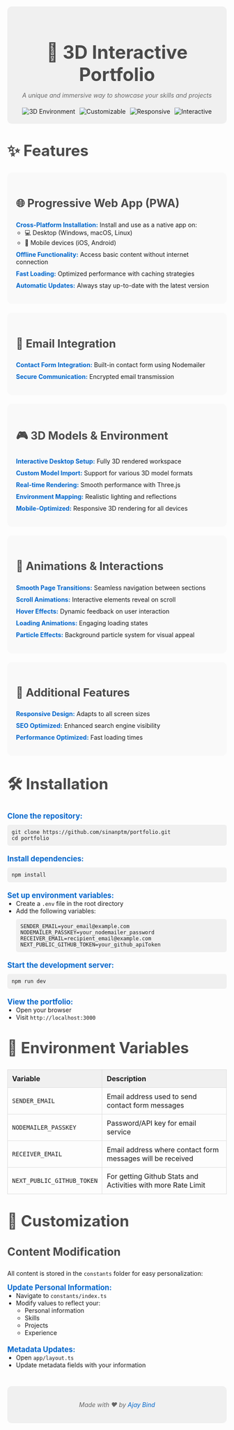 <div align="center" style="background-color: #f0f0f0; padding: 20px; border-radius: 10px;">
  <h1 style="color: #4a4a4a; font-size: 3em; margin-bottom: 10px;">🌟 3D Interactive Portfolio</h1>
  <p style="font-style: italic; color: #666; margin-bottom: 20px;">A unique and immersive way to showcase your skills and projects</p>
  <div style="display: flex; justify-content: center; gap: 10px; flex-wrap: wrap;">
    <a href="https://github.com/sinanptm/portfolio" style="text-decoration: none;">
      <img src="https://img.shields.io/badge/-3D%20Environment-blueviolet?style=for-the-badge" alt="3D Environment">
    </a>
    <a href="https://github.com/sinanptm/portfolio" style="text-decoration: none;">
      <img src="https://img.shields.io/badge/-Customizable-orange?style=for-the-badge" alt="Customizable">
    </a>
    <a href="https://github.com/sinanptm/portfolio" style="text-decoration: none;">
      <img src="https://img.shields.io/badge/-Responsive-blue?style=for-the-badge" alt="Responsive">
    </a>
    <a href="https://github.com/sinanptm/portfolio" style="text-decoration: none;">
      <img src="https://img.shields.io/badge/-Interactive-green?style=for-the-badge" alt="Interactive">
    </a>
  </div>
</div>

<!-- <div align="center" style="margin-top: 40px;">
  <h2 style="color: #4a4a4a; font-size: 2.5em;">🚀 Portfolio Performance & SEO</h2>
  <img src="https://github.com/user-attachments/assets/7dcf5154-6eb3-49bf-b3bb-6d6286fa1e03" alt="Lighthouse Performance Report" width="800" style="border-radius: 10px; box-shadow: 0 4px 8px rgba(0,0,0,0.1);">
  <p style="font-style: italic; color: #666; margin-top: 20px;">Achieving top scores in SEO, Best Practices, and Accessibility ensures a superior user experience and discoverability!</p>
  <a href="https://pagespeed.web.dev/analysis/https-www-muhammedsinan-space/gi4vn5371x?hl=en_GB&form_factor=desktop">Lighthouse Performance Report</a>
</div> -->

<h2 style="color: #4a4a4a; font-size: 2.5em; margin-top: 40px;">✨ Features</h2>

<div style="background-color: #f9f9f9; padding: 20px; border-radius: 10px; margin-bottom: 20px;">
  <h3 style="color: #4a4a4a; font-size: 1.8em;">🌐 Progressive Web App (PWA)</h3>
  <ul style="list-style-type: none; padding-left: 0;">
    <li style="margin-bottom: 10px;">
      <strong style="color: #0066cc;">Cross-Platform Installation:</strong> Install and use as a native app on:
      <ul style="list-style-type: circle; padding-left: 20px;">
        <li>💻 Desktop (Windows, macOS, Linux)</li>
        <li>📱 Mobile devices (iOS, Android)</li>
      </ul>
    </li>
    <li style="margin-bottom: 10px;"><strong style="color: #0066cc;">Offline Functionality:</strong> Access basic content without internet connection</li>
    <li style="margin-bottom: 10px;"><strong style="color: #0066cc;">Fast Loading:</strong> Optimized performance with caching strategies</li>
    <li><strong style="color: #0066cc;">Automatic Updates:</strong> Always stay up-to-date with the latest version</li>
  </ul>
</div>

<div style="background-color: #f9f9f9; padding: 20px; border-radius: 10px; margin-bottom: 20px;">
  <h3 style="color: #4a4a4a; font-size: 1.8em;">📨 Email Integration</h3>
  <ul style="list-style-type: none; padding-left: 0;">
    <li style="margin-bottom: 10px;"><strong style="color: #0066cc;">Contact Form Integration:</strong> Built-in contact form using Nodemailer</li>
    <li><strong style="color: #0066cc;">Secure Communication:</strong> Encrypted email transmission</li>
  </ul>
</div>

<!-- <div style="background-color: #f9f9f9; padding: 20px; border-radius: 10px; margin-bottom: 20px;">
  <h3 style="color: #4a4a4a; font-size: 1.8em;">🔄 GitHub Integration</h3>
  <ul style="list-style-type: none; padding-left: 0;">
    <li style="margin-bottom: 10px;">
      <strong style="color: #0066cc;">Live Repository Data:</strong> Real-time fetch of:
      <ul style="list-style-type: circle; padding-left: 20px;">
        <li>Repository statistics</li>
        <li>Contribution graph</li>
        <li>Star counts</li>
        <li>Fork metrics</li>
      </ul>
    </li>
    <li style="margin-bottom: 10px;"><strong style="color: #0066cc;">Activity Timeline:</strong> Display recent GitHub activities</li>
    <li style="margin-bottom: 10px;"><strong style="color: #0066cc;">Project Showcase:</strong> Automatic import of pinned repositories</li>
    <li><strong style="color: #0066cc;">Rate Limit Handling:</strong> Optimized API calls with token authentication</li>
  </ul>
</div> -->

<div style="background-color: #f9f9f9; padding: 20px; border-radius: 10px; margin-bottom: 20px;">
  <h3 style="color: #4a4a4a; font-size: 1.8em;">🎮 3D Models & Environment</h3>
  <ul style="list-style-type: none; padding-left: 0;">
    <li style="margin-bottom: 10px;"><strong style="color: #0066cc;">Interactive Desktop Setup:</strong> Fully 3D rendered workspace</li>
    <li style="margin-bottom: 10px;"><strong style="color: #0066cc;">Custom Model Import:</strong> Support for various 3D model formats</li>
    <li style="margin-bottom: 10px;"><strong style="color: #0066cc;">Real-time Rendering:</strong> Smooth performance with Three.js</li>
    <li style="margin-bottom: 10px;"><strong style="color: #0066cc;">Environment Mapping:</strong> Realistic lighting and reflections</li>
    <li><strong style="color: #0066cc;">Mobile-Optimized:</strong> Responsive 3D rendering for all devices</li>
  </ul>
</div>

<div style="background-color: #f9f9f9; padding: 20px; border-radius: 10px; margin-bottom: 20px;">
  <h3 style="color: #4a4a4a; font-size: 1.8em;">🎯 Animations & Interactions</h3>
  <ul style="list-style-type: none; padding-left: 0;">
    <li style="margin-bottom: 10px;"><strong style="color: #0066cc;">Smooth Page Transitions:</strong> Seamless navigation between sections</li>
    <li style="margin-bottom: 10px;"><strong style="color: #0066cc;">Scroll Animations:</strong> Interactive elements reveal on scroll</li>
    <li style="margin-bottom: 10px;"><strong style="color: #0066cc;">Hover Effects:</strong> Dynamic feedback on user interaction</li>
    <li style="margin-bottom: 10px;"><strong style="color: #0066cc;">Loading Animations:</strong> Engaging loading states</li>
    <li><strong style="color: #0066cc;">Particle Effects:</strong> Background particle system for visual appeal</li>
  </ul>
</div>

<div style="background-color: #f9f9f9; padding: 20px; border-radius: 10px; margin-bottom: 20px;">
  <h3 style="color: #4a4a4a; font-size: 1.8em;">🎨 Additional Features</h3>
  <ul style="list-style-type: none; padding-left: 0;">
    <li style="margin-bottom: 10px;"><strong style="color: #0066cc;">Responsive Design:</strong> Adapts to all screen sizes</li>
    <li style="margin-bottom: 10px;"><strong style="color: #0066cc;">SEO Optimized:</strong> Enhanced search engine visibility</li>
    <li style="margin-bottom: 10px;"><strong style="color: #0066cc;">Performance Optimized:</strong> Fast loading times</li>
    <!-- <li><strong style="color: #0066cc;">Accessibility:</strong> WCAG compliant design elements</li> -->
  </ul>
</div>

<h2 style="color: #4a4a4a; font-size: 2.5em; margin-top: 40px;">🛠 Installation</h2>

<ol style="list-style-type: none; counter-reset: item; padding-left: 0;">
  <li style="counter-increment: item; margin-bottom: 20px;">
    <strong style="color: #0066cc; font-size: 1.2em;">Clone the repository:</strong>
    <pre style="background-color: #f0f0f0; padding: 10px; border-radius: 5px; margin-top: 10px;"><code>git clone https://github.com/sinanptm/portfolio.git
cd portfolio</code></pre>
  </li>
  <li style="counter-increment: item; margin-bottom: 20px;">
    <strong style="color: #0066cc; font-size: 1.2em;">Install dependencies:</strong>
    <pre style="background-color: #f0f0f0; padding: 10px; border-radius: 5px; margin-top: 10px;"><code>npm install</code></pre>
  </li>
  <li style="counter-increment: item; margin-bottom: 20px;">
    <strong style="color: #0066cc; font-size: 1.2em;">Set up environment variables:</strong>
    <ul style="list-style-type: disc; padding-left: 20px;">
      <li>Create a <code>.env</code> file in the root directory</li>
      <li>Add the following variables:
        <pre style="background-color: #f0f0f0; padding: 10px; border-radius: 5px; margin-top: 10px;"><code>SENDER_EMAIL=your_email@example.com
NODEMAILER_PASSKEY=your_nodemailer_password
RECEIVER_EMAIL=recipient_email@example.com
NEXT_PUBLIC_GITHUB_TOKEN=your_github_apiToken</code></pre>
      </li>
    </ul>
  </li>
  <li style="counter-increment: item; margin-bottom: 20px;">
    <strong style="color: #0066cc; font-size: 1.2em;">Start the development server:</strong>
    <pre style="background-color: #f0f0f0; padding: 10px; border-radius: 5px; margin-top: 10px;"><code>npm run dev</code></pre>
  </li>
  <li style="counter-increment: item;">
    <strong style="color: #0066cc; font-size: 1.2em;">View the portfolio:</strong>
    <ul style="list-style-type: disc; padding-left: 20px;">
      <li>Open your browser</li>
      <li>Visit <code>http://localhost:3000</code></li>
    </ul>
  </li>
</ol>

<h2 style="color: #4a4a4a; font-size: 2.5em; margin-top: 40px;">🔧 Environment Variables</h2>

<table style="width: 100%; border-collapse: collapse; margin-top: 20px;">
  <tr style="background-color: #f0f0f0;">
    <th style="padding: 10px; text-align: left; border: 1px solid #ddd;">Variable</th>
    <th style="padding: 10px; text-align: left; border: 1px solid #ddd;">Description</th>
  </tr>
  <tr>
    <td style="padding: 10px; border: 1px solid #ddd;"><code>SENDER_EMAIL</code></td>
    <td style="padding: 10px; border: 1px solid #ddd;">Email address used to send contact form messages</td>
  </tr>
  <tr>
    <td style="padding: 10px; border: 1px solid #ddd;"><code>NODEMAILER_PASSKEY</code></td>
    <td style="padding: 10px; border: 1px solid #ddd;">Password/API key for email service</td>
  </tr>
  <tr>
    <td style="padding: 10px; border: 1px solid #ddd;"><code>RECEIVER_EMAIL</code></td>
    <td style="padding: 10px; border: 1px solid #ddd;">Email address where contact form messages will be received</td>
  </tr>
  <tr>
    <td style="padding: 10px; border: 1px solid #ddd;"><code>NEXT_PUBLIC_GITHUB_TOKEN</code></td>
    <td style="padding: 10px; border: 1px solid #ddd;">For getting Github Stats and Activities with more Rate Limit</td>
  </tr>
</table>

<h2 style="color: #4a4a4a; font-size: 2.5em; margin-top: 40px;">🎨 Customization</h2>

<h3 style="color: #4a4a4a; font-size: 1.8em;">Content Modification</h3>

<p>All content is stored in the <code>constants</code> folder for easy personalization:</p>

<ol style="list-style-type: none; counter-reset: item; padding-left: 0;">
  <li style="counter-increment: item; margin-bottom: 20px;">
    <strong style="color: #0066cc; font-size: 1.2em;">Update Personal Information:</strong>
    <ul style="list-style-type: disc; padding-left: 20px;">
      <li>Navigate to <code>constants/index.ts</code></li>
      <li>Modify values to reflect your:
        <ul style="list-style-type: circle; padding-left: 20px;">
          <li>Personal information</li>
          <li>Skills</li>
          <li>Projects</li>
          <li>Experience</li>
        </ul>
      </li>
    </ul>
  </li>
  <li style="counter-increment: item;">
    <strong style="color: #0066cc; font-size: 1.2em;">Metadata Updates:</strong>
    <ul style="list-style-type: disc;
padding-left: 20px;">
      <li>Open <code>app/layout.ts</code></li>
      <li>Update metadata fields with your information</li>
    </ul>
  </li>
</ol>

<!-- <h3 style="color: #4a4a4a; font-size: 1.8em;">3D Environment Customization</h3>

<p><strong style="color: #0066cc;">Desktop Wallpaper:</strong></p>

<ol style="list-style-type: none; counter-reset: item; padding-left: 0;">
  <li style="counter-increment: item; margin-bottom: 10px;">Navigate to <code>/public/desktop/textures</code></li>
  <li style="counter-increment: item;">Replace <code>desktop.png</code> with your image
    <blockquote style="border-left: 4px solid #ccc; margin: 20px 0; padding-left: 20px; font-style: italic; color: #666;">
      <p>⚠️ <strong>Note:</strong> The model displays a mirror reflection, so rotate your image horizontally before saving</p>
    </blockquote>
  </li>
</ol> -->

<div align="center" style="margin-top: 40px; padding: 20px; background-color: #f0f0f0; border-radius: 10px;">
  <p style="font-style: italic; color: #666;">Made with ❤️ by <a href="https://github.com/sinanptm" style="color: #0066cc; text-decoration: none;">Ajay Bind</a></p>
</div>

